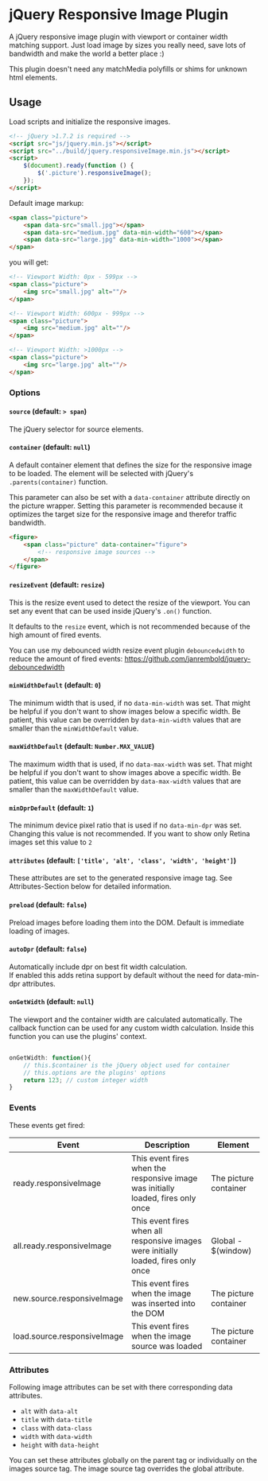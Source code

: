 # jQuery Responsive Image Plugin

A jQuery responsive image plugin with viewport or container width matching support.
Just load image by sizes you really need, save lots of bandwidth and make the world a better place :)

This plugin doesn't need any matchMedia polyfills or shims for unknown html elements. 


## Usage

Load scripts and initialize the responsive images.
```html
<!-- jQuery >1.7.2 is required -->
<script src="js/jquery.min.js"></script>
<script src="../build/jquery.responsiveImage.min.js"></script>
<script>
    $(document).ready(function () {
        $('.picture').responsiveImage();
    });
</script>
```

Default image markup:

```html
<span class="picture">
    <span data-src="small.jpg"></span>
    <span data-src="medium.jpg" data-min-width="600"></span>
    <span data-src="large.jpg" data-min-width="1000"></span>
</span>
```

you will get:

```html
<!-- Viewport Width: 0px - 599px -->
<span class="picture">
    <img src="small.jpg" alt=""/>    
</span>

<!-- Viewport Width: 600px - 999px -->
<span class="picture">
    <img src="medium.jpg" alt=""/>    
</span>

<!-- Viewport Width: >1000px -->
<span class="picture">
    <img src="large.jpg" alt=""/>    
</span>
```

### Options

#### `source` (default: `> span`)

The jQuery selector for source elements.

#### `container` (default: `null`)

A default container element that defines the size for the responsive image to be loaded. 
The element will be selected with jQuery's `.parents(container)` function.

This parameter can also be set with a `data-container` attribute directly on the picture wrapper.
Setting this parameter is recommended because it optimizes the target size for the responsive image and therefor traffic bandwidth.
 
```html
<figure>
    <span class="picture" data-container="figure">
        <!-- responsive image sources -->
    </span>
</figure>
```
 
#### `resizeEvent` (default: `resize`)

This is the resize event used to detect the resize of the viewport. 
You can set any event that can be used inside jQuery's `.on()` function.

It defaults to the `resize` event, which is not recommended because of the high amount of fired events.
 
You can use my debounced width resize event plugin `debouncedwidth` to reduce the amount of fired events: https://github.com/janrembold/jquery-debouncedwidth
 
#### `minWidthDefault` (default: `0`)

The minimum width that is used, if no `data-min-width` was set. That might be helpful if you don't want to show images below a specific width.
Be patient, this value can be overridden by `data-min-width` values that are smaller than the `minWidthDefault` value. 
 
#### `maxWidthDefault` (default: `Number.MAX_VALUE`)

The maximum width that is used, if no `data-max-width` was set. That might be helpful if you don't want to show images above a specific width.
Be patient, this value can be overridden by `data-max-width` values that are smaller than the `maxWidthDefault` value. 
 
#### `minDprDefault` (default: `1`)

The minimum device pixel ratio that is used if no `data-min-dpr` was set. Changing this value is not recommended. 
If you want to show only Retina images set this value to `2`
 
#### `attributes` (default: `['title', 'alt', 'class', 'width', 'height']`)

These attributes are set to the generated responsive image tag. See Attributes-Section below for detailed information.
 
#### `preload` (default: `false`)

Preload images before loading them into the DOM. Default is immediate loading of images.
 
#### `autoDpr` (default: `false`)

Automatically include dpr on best fit width calculation.  
If enabled this adds retina support by default without the need for data-min-dpr attributes.  

#### `onGetWidth` (default: `null`)

The viewport and the container width are calculated automatically.
The callback function can be used for any custom width calculation. Inside this function you can use the plugins' context.   

```js

onGetWidth: function(){
    // this.$container is the jQuery object used for container 
    // this.options are the plugins' options
    return 123; // custom integer width
}

```

### Events

These events get fired:

| Event | Description | Element |
| ----- | ----------- | ------- |
| ready.responsiveImage | This event fires when the responsive image was initially loaded, fires only once | The picture container |
| all.ready.responsiveImage | This event fires when all responsive images were initially loaded, fires only once | Global - $(window) |
| new.source.responsiveImage | This event fires when the image was inserted into the DOM | The picture container |
| load.source.responsiveImage | This event fires when the image source was loaded | The picture container |


### Attributes

Following image attributes can be set with there corresponding data attributes.

- `alt` with `data-alt`
- `title` with `data-title`
- `class` with `data-class`
- `width` with `data-width`
- `height` with `data-height`

You can set these attributes globally on the parent tag or individually on the images source tag.
The image source tag overrides the global attribute.
